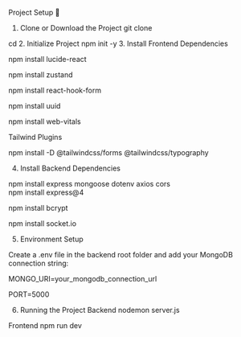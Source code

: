 Project Setup 🚀
1. Clone or Download the Project
git clone <your-repo-url>
 
 cd <your-project-folder>
2. Initialize Project
 npm init -y
3. Install Frontend Dependencies
 
 npm install lucide-react
 
 npm install zustand
 
 npm install react-hook-form
 
 npm install uuid
 
 npm install web-vitals

Tailwind Plugins
 
 npm install -D @tailwindcss/forms @tailwindcss/typography

4. Install Backend Dependencies

 npm install express mongoose dotenv axios cors  
 npm install express@4 
  
  npm install bcrypt 
  
  npm install socket.io 

5. Environment Setup

Create a .env file in the backend root folder and add your MongoDB connection string:

MONGO_URI=your_mongodb_connection_url
 
 PORT=5000

6. Running the Project
Backend
nodemon server.js

Frontend
npm run dev
